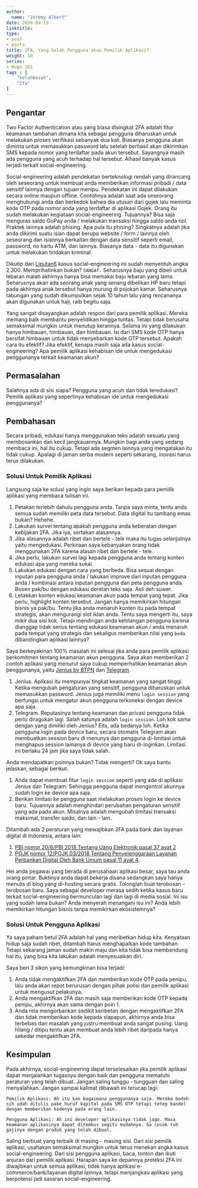 ```yaml
---
author:
  name: "Jeremy Albert"
date: 2020-04-19
linktitle: 
type:
- post
- posts
title: 2FA, Yang Salah Pengguna atau Pemilik Aplikasi?
weight: 10
series:
- Hugo 101
tags : [
    "keluhkesah",
    "2fa"
]
---
```



## Pengantar

Two Factor Authentication atau yang biasa disingkat 2FA adalah fitur keamanan tambahan dimana kita sebagai pengguna diharuskan untuk melakukan proses verifikasi sebanyak dua kali. Biasanya pengguna akan diminta untuk memasukkan password lalu setelah berhasil akan dikirimkan SMS kepada nomor yang terdaftar pada akun tersebut. Sayangnya masih ada pengguna yang acuh terhadap hal tersebut. Alhasil banyak kasus terjadi terkait social-engineering.

Social-engineering adalah pendekatan berteknologi rendah yang dirancang oleh seseorang untuk membuat anda memberikan informasi pribadi / data sensitif lainnya dengan tujuan menipu. Pendekatan ini dapat dilakukan secara online maupun offline. Contohnya adalah saat ada seseorang menghubungi anda dan berkedok bahwa dia utusan dari gojek lalu meminta kode OTP pada nomor anda yang terdaftar di aplikasi Gojek. Orang itu sudah melakukan kegiataan social-engineering. Tujuannya? Bisa saja menguras saldo GoPay anda / melakukan transaksi hingga saldo anda nol. Praktek lainnya adalah phising. Apa pula itu phising? Singkatnya adalah jika anda dikirimi suatu isian dapat berupa website / form / lainnya oleh seseorang dan isiannya berkaitan dengan data sensitif seperti email, password, no kartu ATM, dan lainnya. Biasanya data - data itu digunakan untuk melakukan tindakan kriminal.

Dikutip dari [Liputan6](https://www.liputan6.com/tekno/read/4162756/jumlah-kasus-penipuan-online-selama-2019-terbanyak) kasus social-engineering ini sudah menyentuh angka 2.300. Memprihatinkan bukan? `SANGAT.` Seharusnya baju yang dibeli untuk lebaran malah akhirnya hanya bisa memakai baju lebaran yang lama. Seharusnya akan ada seorang anak yang senang dibelikan HP baru tetapi pada akhirnya anak tersebut hanya murung di pojokan kamar. Seharusnya tabungan yang sudah dikumpulkan sejak 10 tahun lalu yang rencananya akan digunakan untuk haji, raib begitu saja.

Yang sangat disayangkan adalah respon dari para pemilik aplikasi. Mereka memang baik membantu penyelidikan hingga tuntas. Tetapi tidak berusaha semaksimal mungkin untuk menutup kerannya. Selama ini yang dilakukan hanya himbauan, himbauan, dan himbauan. Isi dari SMS kode OTP hanya bersifat himbauan untuk tidak menyebarkan kode OTP tersebut. Apakah cara itu efektif? Jika efektif, kenapa masih saja ada kasus social-engineering? Apa pemilik aplikasi kehabisan ide untuk mengedukasi penggunanya terkait keamanan akun?

## Permasalahan

Salahnya ada di sisi siapa? Pengguna yang acuh dan tidak teredukasi? Pemilik aplikasi yang sepertinya kehabisan ide untuk mengedukasi penggunanya? 

## Pembahasan
Secara pribadi, edukasi hanya menggunakan teks adalah sesuatu yang membosankan dan kecil jangkauannya. Mungkin bagi anda yang sedang membaca ini, hal itu cukup. Tetapi ada segmen lainnya yang mengatakan itu tidak cukup. Apalagi di jaman serba modern seperti sekarang, inovasi harus terus dilakukan.

### Solusi Untuk Pemilik Aplikasi
Langsung saja ke solusi yang ingin saya berikan kepada para pemilik aplikasi yang membaca tulisan ini.
1. Petakan terlebih dahulu pengguna anda. Tanpa saya minta, tentu anda semua sudah memiliki peta data tersebut. Data digital itu tambang emas bukan? Hehehe.
2. Lakukan survei tentang apakah pengguna anda keberatan dengan kebijakan 2FA. Jika iya, sertakan alasannya.
3. Jika alasannya adalah ribet dan bertele - tele maka itu tugas selanjutnya yaitu mengedukasi. Perkiraan saya kebanyakan orang tidak menggunakan 2FA karena alasan ribet dan bertele - tele.
4. Jika perlu, lakukan survei lagi kepada pengguna anda tentang konten edukasi apa yang mereka sukai.
5. Lakukan edukasi dengan cara yang berbeda. Bisa sesuai dengan inputan para pengguna anda / lakukan improve dari inputan pengguna anda / kombinasi antara inputan pengguna dan peta pengguna anda. Bosen pak/bu dengan edukasi deretan teks saja. Asli deh suwer.
6. Letakkan konten edukasi keamanan akun pada tempat yang tepat. Jika perlu, highlight konten tersebut. Jangan hanya memikirkan hitungan bisnis ya pak/bu. Tentu jika anda menaruh konten itu pada tempat strategis, akan mengurangi slot iklan anda. Tentu saya mengerti itu, saya mikir dua sisi kok. Tetapi mendingan anda kehilangan pengguna karena dianggap tidak serius tentang edukasi keamanan akun / anda menaruh pada tempat yang strategis dan sekaligus memberikan nilai yang `beda` dibandingkan aplikasi lainnya?

Saya berkeyakinan 100% masalah ini selesai jika anda para pemilik aplikasi berkomitmen tentang keamanan akun pengguna. Saya akan memberikan 2 contoh aplikasi yang menurut saya cukup memperhatikan keamanan akun penggunanya, yaitu [Jenius by BTPN](https://www.jenius.com/en/) dan [Telegram](https://telegram.org/). 
1. Jenius. Aplikasi itu mempunyai tingkat keamanan yang sangat tinggi. Ketika mengubah pengaturan yang sensitif, pengguna diharuskan untuk memasukkan password. Jenius juga memiliki menu `login session` yang berfungsi untuk mengatur akun pengguna terkoneksi dengan device apa saja.
2. Telegram. Reputasinya tentang keamanan dan privasi pengguna tidak perlu diragukan lagi. Salah satunya adalah `login session`. Loh kok sama dengan yang dimiliki oleh Jenius? Eits, ada bedanya loh. Ketika pengguna login pada device baru, secara otomatis Telegram akan membuatkan session baru di menunya dan pengguna di-limitasi untuk menghapus session lamanya di device yang baru di-loginkan. Limitasi ini berlaku 24 jam jika saya tidak salah.

Anda mendapatkan poinnya bukan? Tidak mengerti? Ok saya bantu jelaskan, sebagai berikut:
1. Anda dapat membuat fitur `login session` seperti yang ada di aplikasi Jenius dan Telegram. Sehingga pengguna dapat mengontrol akunnya sudah login ke device apa saja. 
2. Berikan limitasi ke pengguna saat melakukan proses login ke device baru. Tujuannya adalah menghindari perubahan pengaturan sensitif yang ada pada akun. Misalnya adalah mengubah limitasi transaksi maksimal, transfer saldo, dan lain - lain.

Ditambah ada 2 peraturan yang mewajibkan 2FA pada bank dan layanan digital di Indonesia, antara lain:
1. [PBI nomor 20/6/PBI 2018 Tentang Uang Elektronik pasal 37 ayat 2](https://www.bi.go.id/id/peraturan/sistem-pembayaran/Documents/PBI-200618.pdf)
2. [POJK nomor 12/POJK.03/2018 Tentang Penyelenggaraan Layanan Perbankan Digital Oleh Bank Umum pasal 11 ayat 4](https://www.ojk.go.id/id/regulasi/Documents/Pages/Penyelenggaraan-Layanan-Perbankan-Digital-oleh-Bank-Umum/POJK%2012-2018.pdf). 

Hei anda pegawai yang berada di perusahaan aplikasi besar, saya tau anda orang pintar. Buktinya anda dapat bekerja disana sedangkan saya hanya menulis di blog yang di-hosting secara gratis. Tolonglah buat terobosan - terobosan baru. Saya sebagai developer merasa sedih ketika kasus baru terkait social-engineering bermunculan lagi dan lagi di media sosial. Ini isu yang sudah lama bukan? Anda menyerah menangani isu ini? Anda lebih memikirkan hitungan bisnis tanpa memikirkan ekosistemnya?

### Solusi Untuk Pengguna Aplikasi
Ya saya paham betul 2FA adalah hal yang meribetkan hidup kita. Kenyataan hidup saja sudah ribet, ditambah harus menghapalkan kode tambahan. Tetapi sekarang jaman sudah makin maju dan kita tidak bisa membendung hal itu, yang bisa kita lakukan adalah menyesuaikan diri. 

Saya beri 3 sikon yang kemungkinan bisa terjadi:
1. Anda tidak mengaktifkan 2FA dan memberikan kode OTP pada penipu, lalu anda akan repot berurusan dengan pihak polisi dan pemilik aplikasi untuk mengusut pelakunya.
2. Anda mengaktifkan 2FA dan masih saja memberikan kode OTP kepada penipu, akhirnya akan sama dengan poin 1.
3. Anda rela mengorbankan sedikit keribetan dengan mengaktifkan 2FA dan tidak memberikan kode kepada siapapun, akhirnya anda bisa terbebas dari masalah yang justru membuat anda sangat pusing. Uang hilang / ditipu tentu akan membuat anda lebih ribet daripada hanya sekedar mengaktifkan 2FA.

## Kesimpulan
Pada akhirnya, social-engineering dapat terselesaikan jika pemilik aplikasi dapat menjalankan tugasnya dengan baik dan pengguna mematuhi peraturan yang telah dibuat. Jangan saling tunggu - tungguan dan saling menyalahkan. Jangan sampai kalimat dibawah ini terucap lagi:

`Pemilik Aplikasi: Ah itu kan bagaimana penggunanya saja. Mereka bodoh sih udah ditulis pake huruf kapital pada SMS OTP tetapi tetep bandel dengan memberikan kodenya pada orang lain.`

`Pengguna Aplikasi: Ah ini developer aplikasinya tidak jago. Masa keamanan aplikasinya dapat ditembus segitu mudahnya. Ga cocok tuh gajinya dengan produk yang telah dibuat.`

Saling berbuat yang terbaik di masing - masing sisi. Dari sisi pemilik aplikasi, usahakan semaksimal mungkin untuk terus menekan angka kasus social-engineering. Dari sisi pengguna aplikasi, baca, tonton dan ikuti anjuran dari pemilik aplikasi. Harapan saya ke depannya proteksi 2FA ini diwajibkan untuk semua aplikasi, tidak hanya aplikasi e-commerce/bank/layanan digital lainnya, tetapi menjangkau aplikasi yang berpotensi jadi sasaran social-engineering.